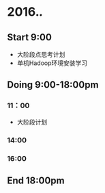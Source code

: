 # 2016.*.*

## Start 9:00

* 大阶段点思考计划
* 单机Hadoop环境安装学习

## Doing 9:00-18:00pm

### 11：00

* 大阶段计划

### 14:00

### 16:00

## End 18:00pm

